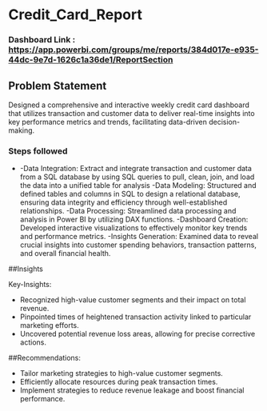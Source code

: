 
# Credit_Card_Report

### Dashboard Link : https://app.powerbi.com/groups/me/reports/384d017e-e935-44dc-9e7d-1626c1a36de1/ReportSection

## Problem Statement

Designed a comprehensive and interactive weekly credit card dashboard that utilizes transaction and customer data to deliver real-time insights into key performance metrics and trends, facilitating data-driven decision-making.




### Steps followed 

- -Data Integration: Extract and integrate transaction and customer data from a SQL database by using SQL queries to pull, clean, join, and load the data into a unified table for analysis
-Data Modeling: Structured and defined tables and columns in SQL to design a relational database, ensuring data integrity and efficiency through well-established relationships.
-Data Processing: Streamlined data processing and analysis in Power BI by utilizing DAX functions.
-Dashboard Creation: Developed interactive visualizations to effectively monitor key trends and performance metrics.
-Insights Generation: Examined data to reveal crucial insights into customer spending behaviors, transaction patterns, and overall financial health.

##Insights

Key-Insights:
- Recognized high-value customer segments and their impact on total revenue.
- Pinpointed times of heightened transaction activity linked to particular marketing efforts.
- Uncovered potential revenue loss areas, allowing for precise corrective actions.

##Recommendations:
- Tailor marketing strategies to high-value customer segments.
- Efficiently allocate resources during peak transaction times.
- Implement strategies to reduce revenue leakage and boost financial performance.
